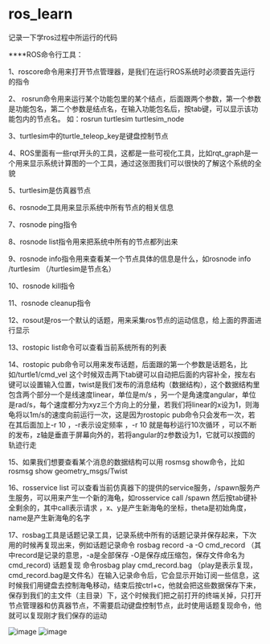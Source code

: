 # ros_learn
记录一下学ros过程中所运行的代码

 ****ROS命令行工具：

1、roscore命令用来打开节点管理器，是我们在运行ROS系统时必须要首先运行的指令

 2、 rosrun命令用来运行某个功能包里的某个结点，后面跟两个参数，第一个参数是功能包名，第二个参数是结点名，在输入功能包名后，按tab键，可以显示该功能包内的节点名。 如：rosrun turtlesim turtlesim_node
 
3、turtlesim中的turtle_teleop_key是键盘控制节点

4、ROS里面有一些rqt开头的工具，这都是一些可视化工具，比如rqt_graph是一个用来显示系统计算图的一个工具，通过这张图我们可以很快的了解这个系统的全貌

5、turtlesim是仿真器节点

6、rosnode工具用来显示系统中所有节点的相关信息

7、rosnode ping指令

8、rosnode list指令用来把系统中所有的节点都列出来

9、rosnode info指令用来查看某一个节点具体的信息是什么，如rosnode info /turtlesim （/turtlesim是节点名）

10、rosnode kill指令

11、rosnode cleanup指令

12、rosout是ros一个默认的话题，用来采集ros节点的运动信息，给上面的界面进行显示

13、rostopic list命令可以查看当前系统所有的列表

14、rostopic pub命令可以用来发布话题，后面跟的第一个参数是话题名，比如/turtle1/cmd_vel 这个时候双击两下tab键可以自动把后面的内容补全，按左右键可以设置输入位置，twist是我们发布的消息结构（数据结构），这个数据结构里包含两个部分一个是线速度linear，单位是m/s ，另一个是角速度angular，单位是rad/s，每个速度都分为xyz三个方向上的分量，若我们将linear的x设为1，则海龟将以1m/s的速度向前运行一次，这是因为rostopic pub命令只会发布一次，若在其后面加上-r 10 ，-r表示设定频率 ，-r 10 就是每秒运行10次循环 ，可以不断的发布，z轴是垂直于屏幕向外的，若将angular的z参数设为1，它就可以按圆的轨迹行走

15、如果我们想要查看某个消息的数据结构可以用 rosmsg show命令，比如rosmsg show geometry_msgs/Twist

16、rosservice list 可以查看当前仿真器下的提供的service服务，/spawn服务产生服务，可以用来产生一个新的海龟，如rosservice call /spawn 然后按tab键补全剩余的，其中call表示请求 ，x、y是产生新海龟的坐标，theta是初始角度，name是产生新海龟的名字

 17、rosbag工具是话题记录工具，记录系统中所有的话题记录并保存起来，下次用的时候再复现出来，例如话题记录命令 rosbag record -a -O cmd_record （其中record是记录的意思，-a是全部保存 -O是保存成压缩包，保存文件命名为cmd_record) 话题复现 命令rosbag play cmd_record.bag （play是表示复现，cmd_record.bag是文件名）在输入记录命令后，它会显示开始订阅一些信息，这时候我们用键盘去控制海龟移动，结束后按ctrl+c，他就会把这些数据保存下来，保存到我们的主文件（主目录）下，这个时候我们把之前打开的终端关掉，只打开节点管理器和仿真器节点，不需要启动键盘控制节点，此时使用话题复现命令，他就可以复现刚才我们保存的运动
 
 ![image](https://user-images.githubusercontent.com/105849204/182982525-5a9b3811-f52f-4993-8cac-f42f70cf6ce8.png)
 ![image](https://user-images.githubusercontent.com/105849204/182982637-c1007926-edf8-4b25-9b11-2f8b42edcfc9.png)

